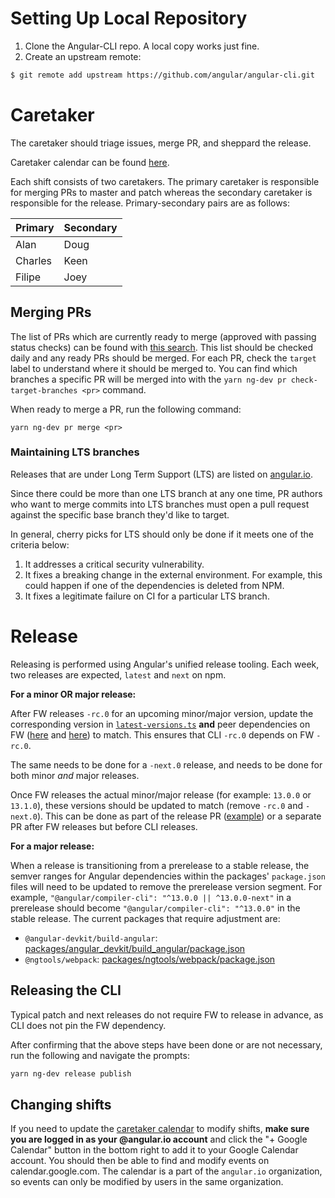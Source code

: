 # Setting Up Local Repository

1. Clone the Angular-CLI repo. A local copy works just fine.
1. Create an upstream remote:

```bash
$ git remote add upstream https://github.com/angular/angular-cli.git
```

# Caretaker

The caretaker should triage issues, merge PR, and sheppard the release.

Caretaker calendar can be found [here](https://calendar.google.com/calendar/embed?src=angular.io_jf53juok1lhpm84hv6bo6fmgbc%40group.calendar.google.com&ctz=America%2FLos_Angeles).

Each shift consists of two caretakers. The primary caretaker is responsible for
merging PRs to master and patch whereas the secondary caretaker is responsible
for the release. Primary-secondary pairs are as follows:

| Primary | Secondary |
| ------- | --------- |
| Alan    | Doug      |
| Charles | Keen      |
| Filipe  | Joey      |

## Merging PRs

The list of PRs which are currently ready to merge (approved with passing status checks) can
be found with [this search](https://github.com/angular/angular-cli/pulls?q=is%3Apr+is%3Aopen+label%3A%22action%3A+merge%22+-is%3Adraft).
This list should be checked daily and any ready PRs should be merged. For each PR, check the
`target` label to understand where it should be merged to. You can find which branches a specific
PR will be merged into with the `yarn ng-dev pr check-target-branches <pr>` command.

When ready to merge a PR, run the following command:

```
yarn ng-dev pr merge <pr>
```

### Maintaining LTS branches

Releases that are under Long Term Support (LTS) are listed on [angular.io](https://angular.io/guide/releases#support-policy-and-schedule).

Since there could be more than one LTS branch at any one time, PR authors who want to
merge commits into LTS branches must open a pull request against the specific base branch they'd like to target.

In general, cherry picks for LTS should only be done if it meets one of the criteria below:

1. It addresses a critical security vulnerability.
2. It fixes a breaking change in the external environment.
   For example, this could happen if one of the dependencies is deleted from NPM.
3. It fixes a legitimate failure on CI for a particular LTS branch.

# Release

Releasing is performed using Angular's unified release tooling. Each week, two releases are expected, `latest` and `next` on npm.

**For a minor OR major release:**

After FW releases `-rc.0` for an upcoming minor/major version, update the corresponding version in
[`latest-versions.ts`](/packages/schematics/angular/utility/latest-versions.ts#L=18) **and** peer
dependencies on FW ([here](/packages/angular_devkit/build_angular/package.json) and
[here](/packages/ngtools/webpack/package.json)) to match. This ensures that CLI `-rc.0` depends on
FW `-rc.0`.

The same needs to be done for a `-next.0` release, and needs to be done for both minor _and_ major
releases.

Once FW releases the actual minor/major release (for example: `13.0.0` or `13.1.0`), these versions
should be updated to match (remove `-rc.0` and `-next.0`). This can be done as part of the release
PR ([example](https://github.com/angular/angular-cli/pull/22580/files#diff-53a0da39e6b029472ba808fdd567f8706e752434fa51be6009f0140532b9fe2f))
or a separate PR after FW releases but before CLI releases.

**For a major release:**

When a release is transitioning from a prerelease to a stable release, the semver ranges for Angular dependencies within the packages' `package.json` files will need to be updated to remove the prerelease version segment.
For example, `"@angular/compiler-cli": "^13.0.0 || ^13.0.0-next"` in a prerelease should become `"@angular/compiler-cli": "^13.0.0"` in the stable release.
The current packages that require adjustment are:

- `@angular-devkit/build-angular`: [packages/angular_devkit/build_angular/package.json](/packages/angular_devkit/build_angular/package.json)
- `@ngtools/webpack`: [packages/ngtools/webpack/package.json](/packages/ngtools/webpack/package.json)

## Releasing the CLI

Typical patch and next releases do not require FW to release in advance, as CLI does not pin the FW
dependency.

After confirming that the above steps have been done or are not necessary, run the following and
navigate the prompts:

```sh
yarn ng-dev release publish
```

## Changing shifts

If you need to update the
[caretaker calendar](https://calendar.google.com/calendar/embed?src=angular.io_jf53juok1lhpm84hv6bo6fmgbc%40group.calendar.google.com&ctz=America%2FLos_Angeles)
to modify shifts, **make sure you are logged in as your @angular.io account** and
click the "+ Google Calendar" button in the bottom right to add it to your Google
Calendar account. You should then be able to find and modify events on
calendar.google.com. The calendar is a part of the `angular.io` organization, so
events can only be modified by users in the same organization.

